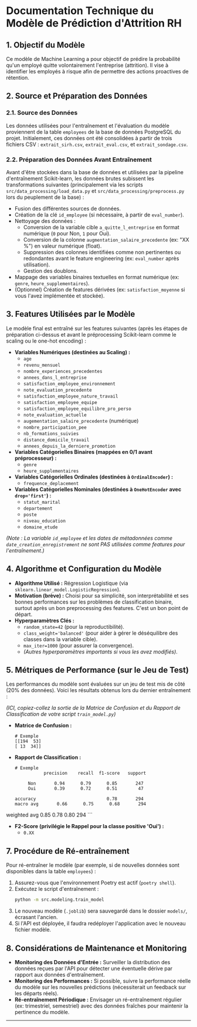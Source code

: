 # Documentation Technique du Modèle de Prédiction d'Attrition RH

## 1. Objectif du Modèle

Ce modèle de Machine Learning a pour objectif de prédire la probabilité qu'un employé quitte volontairement l'entreprise (attrition). Il vise à identifier les employés à risque afin de permettre des actions proactives de rétention.

## 2. Source et Préparation des Données

### 2.1. Source des Données
Les données utilisées pour l'entraînement et l'évaluation du modèle proviennent de la table `employees` de la base de données PostgreSQL du projet.
Initialement, ces données ont été consolidées à partir de trois fichiers CSV : `extrait_sirh.csv`, `extrait_eval.csv`, et `extrait_sondage.csv`.

### 2.2. Préparation des Données Avant Entraînement
Avant d'être stockées dans la base de données et utilisées par la pipeline d'entraînement Scikit-learn, les données brutes subissent les transformations suivantes (principalement via les scripts `src/data_processing/load_data.py` et `src/data_processing/preprocess.py` lors du peuplement de la base) :

* Fusion des différentes sources de données.
* Création de la clé `id_employee` (si nécessaire, à partir de `eval_number`).
* Nettoyage des données :
    * Conversion de la variable cible `a_quitte_l_entreprise` en format numérique (`0` pour Non, `1` pour Oui).
    * Conversion de la colonne `augmentation_salaire_precedente` (ex: "XX %") en valeur numérique (float).
    * Suppression des colonnes identifiées comme non pertinentes ou redondantes avant le feature engineering (ex: `eval_number` après utilisation).
    * Gestion des doublons.
* Mappage des variables binaires textuelles en format numérique (ex: `genre`, `heure_supplementaires`).
* (Optionnel) Création de features dérivées (ex: `satisfaction_moyenne` si vous l'avez implémentée et stockée).

## 3. Features Utilisées par le Modèle

Le modèle final est entraîné sur les features suivantes (après les étapes de préparation ci-dessus et avant le préprocessing Scikit-learn comme le scaling ou le one-hot encoding) :

* **Variables Numériques (destinées au Scaling) :**
    * `age`
    * `revenu_mensuel`
    * `nombre_experiences_precedentes`
    * `annees_dans_l_entreprise`
    * `satisfaction_employee_environnement`
    * `note_evaluation_precedente`
    * `satisfaction_employee_nature_travail`
    * `satisfaction_employee_equipe`
    * `satisfaction_employee_equilibre_pro_perso`
    * `note_evaluation_actuelle`
    * `augementation_salaire_precedente` (numérique)
    * `nombre_participation_pee`
    * `nb_formations_suivies`
    * `distance_domicile_travail`
    * `annees_depuis_la_derniere_promotion`
* **Variables Catégorielles Binaires (mappées en 0/1 avant préprocesseur) :**
    * `genre`
    * `heure_supplementaires`
* **Variables Catégorielles Ordinales (destinées à `OrdinalEncoder`) :**
    * `frequence_deplacement`
* **Variables Catégorielles Nominales (destinées à `OneHotEncoder` avec `drop='first'`) :**
    * `statut_marital`
    * `departement`
    * `poste`
    * `niveau_education`
    * `domaine_etude`

*(Note : La variable `id_employee` et les dates de métadonnées comme `date_creation_enregistrement` ne sont PAS utilisées comme features pour l'entraînement.)*

## 4. Algorithme et Configuration du Modèle

* **Algorithme Utilisé :** Régression Logistique (via `sklearn.linear_model.LogisticRegression`).
* **Motivation (brève) :** Choisi pour sa simplicité, son interprétabilité et ses bonnes performances sur les problèmes de classification binaire, surtout après un bon preprocessing des features. C'est un bon point de départ.
* **Hyperparamètres Clés :**
    * `random_state=42` (pour la reproductibilité).
    * `class_weight='balanced'` (pour aider à gérer le déséquilibre des classes dans la variable cible).
    * `max_iter=1000` (pour assurer la convergence).
    * *(Autres hyperparamètres importants si vous les avez modifiés)*.

## 5. Métriques de Performance (sur le Jeu de Test)

Les performances du modèle sont évaluées sur un jeu de test mis de côté (20% des données). Voici les résultats obtenus lors du dernier entraînement :

*(ICI, copiez-collez la sortie de la Matrice de Confusion et du Rapport de Classification de votre script `train_model.py`)*

* **Matrice de Confusion :**
    ```
    # Exemple
    [[194  53]
    [ 13  34]]
    ```
* **Rapport de Classification :**
    ```
    # Exemple
               precision    recall  f1-score   support

         Non       0.94      0.79      0.85       247
         Oui       0.39      0.72      0.51        47

    accuracy                           0.78       294
   macro avg       0.66      0.75      0.68       294
weighted avg       0.85      0.78      0.80       294
    ```
* **F2-Score (privilégie le Rappel pour la classe positive 'Oui') :**
    * `0.XX`

## 7. Procédure de Ré-entraînement

Pour ré-entraîner le modèle (par exemple, si de nouvelles données sont disponibles dans la table `employees`) :

1.  Assurez-vous que l'environnement Poetry est actif (`poetry shell`).
2.  Exécutez le script d'entraînement :
    ```bash
    python -m src.modeling.train_model
    ```
3.  Le nouveau modèle (`.joblib`) sera sauvegardé dans le dossier `models/`, écrasant l'ancien.
4.  Si l'API est déployée, il faudra redéployer l'application avec le nouveau fichier modèle.

## 8. Considérations de Maintenance et Monitoring

* **Monitoring des Données d'Entrée :** Surveiller la distribution des données reçues par l'API pour détecter une éventuelle dérive par rapport aux données d'entraînement.
* **Monitoring des Performances :** Si possible, suivre la performance réelle du modèle sur les nouvelles prédictions (nécessiterait un feedback sur les départs réels).
* **Ré-entraînement Périodique :** Envisager un ré-entraînement régulier (ex: trimestriel, semestriel) avec des données fraîches pour maintenir la pertinence du modèle.

---